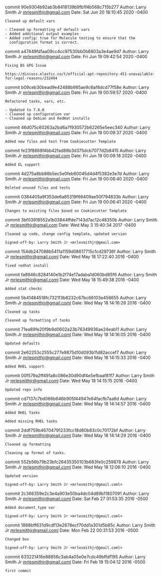 commit 90e9304b92ab3b8418139b9fb1f4b568c715b277
Author: Larry Smith Jr <mrlesmithjr@gmail.com>
Date:   Sat Jun 20 18:10:45 2020 -0400

    Cleaned up default vars
    
    - Cleaned up formatting of default vars
    - Added additional output examples
    - Added config: true for Molecule testing to ensure that the
      configuration format is correct.

commit a47449fd1aa09cc4cc97530bb0b6803a3e4ae9d7
Author: Larry Smith Jr <mrlesmithjr@gmail.com>
Date:   Fri Jun 19 09:42:54 2020 -0400

    Fixing BS GPG Issue
    
    https://discuss.elastic.co/t/official-apt-repository-451-unavailable-for-legal-reasons/232494

commit b09ceb30bead9e42488b985ae9c6af8dcd77f58e
Author: Larry Smith Jr <mrlesmithjr@gmail.com>
Date:   Fri Jun 19 00:59:57 2020 -0400

    Refactored tasks, vars, etc.
    
    - Updated to 7.8.0
    - Cleaned up configuration var
    - Cleaned up Debian and RedHat installs

commit 46d075c60263a2bd6a7f930572b62265e5eec340
Author: Larry Smith Jr <mrlesmithjr@gmail.com>
Date:   Fri Jun 19 00:09:37 2020 -0400

    Added new files and test from Cookiecutter Template

commit fe23f8868f4bb42fad88b3d375dcb7077d2b8415
Author: Larry Smith Jr <mrlesmithjr@gmail.com>
Date:   Fri Jun 19 00:09:18 2020 -0400

    Added EL support

commit 4d275a8bb86b5ec5e0feb60045d4d4f5382e3e7d
Author: Larry Smith Jr <mrlesmithjr@gmail.com>
Date:   Fri Jun 19 00:08:40 2020 -0400

    Deleted unused files and tests

commit 0384405a9f353de6a85319f66409ae50f794833b
Author: Larry Smith Jr <mrlesmithjr@gmail.com>
Date:   Fri Jun 19 00:06:41 2020 -0400

    Changes to existing files based on Cookiecutter Template

commit 3bf03918552a1b03844ffde7143d7ac12c48350b
Author: Larry Smith Jr <mrlesmithjr@gmail.com>
Date:   Wed May 3 15:40:34 2017 -0400

    Cleaned up code, change config template, updated version
    
    Signed-off-by: Larry Smith Jr <mrlesmithjr@gmail.com>

commit 154db247088b5411a1159d08617715c1cd29736f
Author: Larry Smith Jr <mrlesmithjr@gmail.coml>
Date:   Wed May 18 17:22:40 2016 -0400

    fixed redhat install

commit fa8946c8284140e1b2f74e17adaba1d060bd85f6
Author: Larry Smith Jr <mrlesmithjr@gmail.coml>
Date:   Wed May 18 15:49:38 2016 -0400

    Added stat checks

commit 5b41484518fc7321f3b8232c67bc66103e456655
Author: Larry Smith Jr <mrlesmithjr@gmail.coml>
Date:   Wed May 18 14:16:28 2016 -0400

    Cleaned up tasks
    
    Cleaned up formatting of tasks

commit 71ea89fe20f9b9d0602a23b76349936ae24eab11
Author: Larry Smith Jr <mrlesmithjr@gmail.coml>
Date:   Wed May 18 14:16:05 2016 -0400

    Updated defaults

commit 2e62253c2555c277e9875d10d093b11d82accef7
Author: Larry Smith Jr <mrlesmithjr@gmail.coml>
Date:   Wed May 18 14:15:33 2016 -0400

    Added RHEL support

commit 00f579a2ff491a8c086e30d90df4e5efbaaf81f7
Author: Larry Smith Jr <mrlesmithjr@gmail.coml>
Date:   Wed May 18 14:15:15 2016 -0400

    Updated repo info

commit cd7137c7bd066b646b905f44947e64facfb7aa6d
Author: Larry Smith Jr <mrlesmithjr@gmail.coml>
Date:   Wed May 18 14:14:57 2016 -0400

    Added RHEL Tasks
    
    Added missing RHEL tasks

commit 2ddf759b46704791233fcc18d80b83c0c70172bf
Author: Larry Smith Jr <mrlesmithjr@gmail.coml>
Date:   Wed May 18 14:14:29 2016 -0400

    Cleaned up formatting
    
    Cleaning up format of tasks.

commit 552b56b79b23bfc26435350103b683fe0c259878
Author: Larry Smith Jr <mrlesmithjr@gmail.coml>
Date:   Wed May 18 12:06:10 2016 -0400

    Updated version
    
    Signed-off-by: Larry Smith Jr <mrlesmithjr@gmail.coml>

commit 2c366359e2c3e4a903e50ba4dc04d89b11807091
Author: Larry Smith Jr <mrlesmithjr@gmail.coml>
Date:   Sat Feb 27 01:53:35 2016 -0500

    Added document_type var
    
    Signed-off-by: Larry Smith Jr <mrlesmithjr@gmail.coml>

commit 1868bff631d9cdf13e2678ecf70dd1a301d5b85c
Author: Larry Smith Jr <mrlesmithjr@gmail.coml>
Date:   Mon Feb 22 00:31:53 2016 -0500

    Changed box
    
    Signed-off-by: Larry Smith Jr <mrlesmithjr@gmail.coml>

commit 633221416e88856c3ab4a05e0e7cdc49bffdf195
Author: Larry Smith Jr <mrlesmithjr@gmail.coml>
Date:   Fri Feb 19 15:04:12 2016 -0500

    first commit

